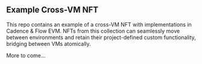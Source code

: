## Example Cross-VM NFT

This repo contains an example of a cross-VM NFT with implementations in Cadence & Flow EVM. NFTs from this collection can seamlessly move between environments and retain their project-defined custom functionality, bridging between VMs atomically.

More to come...